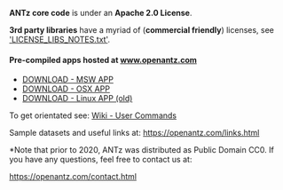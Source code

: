 **ANTz core code** is under an **Apache 2.0 License**.

**3rd party libraries** have a myriad of (**commercial friendly**) licenses, see <a href="sdk/libs/LICENSE_LIBS_NOTES.txt">'LICENSE_LIBS_NOTES.txt'</a>.

#### Pre-compiled apps hosted at www.openantz.com
- <a href="https://openantz.com/download/msw/">DOWNLOAD - MSW APP</a>
- <a href="https://openantz.com/download/osx/">DOWNLOAD - OSX APP</a>
- <a href="https://openantz.com/download/linux/">DOWNLOAD - Linux APP (old)</a>

To get orientated see: <a href="https://github.com/openantz/antz/wiki/User-Commands/">Wiki - User Commands</a>

Sample datasets and useful links at: https://openantz.com/links.html

*Note that prior to 2020, ANTz was distributed as Public Domain CC0. If you have any questions, feel free to contact us at:

https://openantz.com/contact.html

